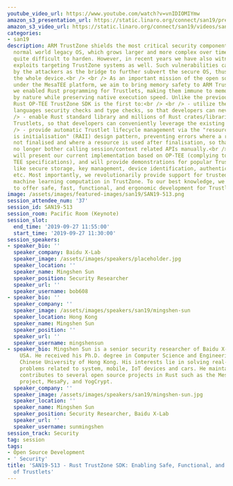```yaml
---
youtube_video_url: https://www.youtube.com/watch?v=vnIDIOMIYmw
amazon_s3_presentation_url: https://static.linaro.org/connect/san19/presentations/san19-513.pdf
amazon_s3_video_url: https://static.linaro.org/connect/san19/videos/san19-513.mp4
categories:
- san19
description: ARM TrustZone shields the most critical security components from the
  normal world legacy OS, which grows larger and more complex over time and has become
  quite difficult to harden. However, in recent years we have also witnessed memory
  exploits targeting TrustZone systems as well. Such vulnerabilities can be utilized
  by the attackers as the bridge to further subvert the secure OS, thus take over
  the whole device.<br /> <br /> As an important mission of the open source project
  under the MesaTEE platform, we aim to bring memory safety to ARM TrustZone. In particular,
  we enabled Rust programming for Trustlets, making them immune to memory exploits
  by nature while preserving native execution speed. Unlike the previous attempts,
  Rust OP-TEE TrustZone SDK is the first to:<br /> <br /> - utilize the Rust programming
  languages security checks and type checks, so that developers can never misuse;<br
  /> - enable Rust standard library and millions of Rust crates/libraries for developing
  Trustlets, so that developers can conveniently leverage the existing rich Rust ecosystem;<br
  /> - provide automatic Trustlet lifecycle management via the "resource allocation
  is initialisation" (RAII) design pattern, preventing errors where a resource is
  not finalised and where a resource is used after finalisation, so that developers
  no longer bother calling session/context related APIs manually.<br /> <br /> We
  will present our current implementation based on OP-TEE (complying to the GlobalPlatform
  TEE specifications), and will provide demonstrations for popular TrustZone applications
  like secure storage, key management, device identification, authentication, DRM,
  etc. Most importantly, we revolutionarily provide support for trusted and secure
  machine learning computation in TrustZone. To our best knowledge, we are the first
  to offer safe, fast, functional, and ergonomic development for Trustlets.
image: /assets/images/featured-images/san19/SAN19-513.png
session_attendee_num: '37'
session_id: SAN19-513
session_room: Pacific Room (Keynote)
session_slot:
  end_time: '2019-09-27 11:55:00'
  start_time: '2019-09-27 11:30:00'
session_speakers:
- speaker_bio: ''
  speaker_company: Baidu X-Lab
  speaker_image: /assets/images/speakers/placeholder.jpg
  speaker_location: ''
  speaker_name: Mingshen Sun
  speaker_position: Security Researcher
  speaker_url: ''
  speaker_username: bob608
- speaker_bio: ''
  speaker_company: ''
  speaker_image: /assets/images/speakers/san19/mingshen-sun
  speaker_location: Hong Kong
  speaker_name: Mingshen Sun
  speaker_position: ''
  speaker_url: ''
  speaker_username: mingshensun
- speaker_bio: Mingshen Sun is a senior security researcher of Baidu X-Lab at Baidu
    USA. He received his Ph.D. degree in Computer Science and Engineering from The
    Chinese University of Hong Kong. His interests lie in solving real-world security
    problems related to system, mobile, IoT devices and cars. He maintains and actively
    contributes to several open source projects in Rust such as the MesaLock Linux
    project, MesaPy, and YogCrypt.
  speaker_company: ''
  speaker_image: /assets/images/speakers/san19/mingshen-sun.jpg
  speaker_location: ''
  speaker_name: Mingshen Sun
  speaker_position: Security Researcher, Baidu X-Lab
  speaker_url: ''
  speaker_username: sunmingshen
session_track: Security
tag: session
tags:
- Open Source Development
- ' Security'
title: 'SAN19-513 - Rust TrustZone SDK: Enabling Safe, Functional, and Ergonomic Development
  of Trustlets'
---
```

